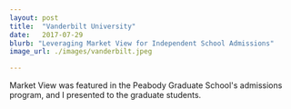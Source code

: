 ```yaml
---
layout: post
title:  "Vanderbilt University"
date:   2017-07-29
blurb: "Leveraging Market View for Independent School Admissions"
image_url: ./images/vanderbilt.jpeg

---
```

Market View was featured in the Peabody Graduate School's admissions program, and I presented to the graduate students.
